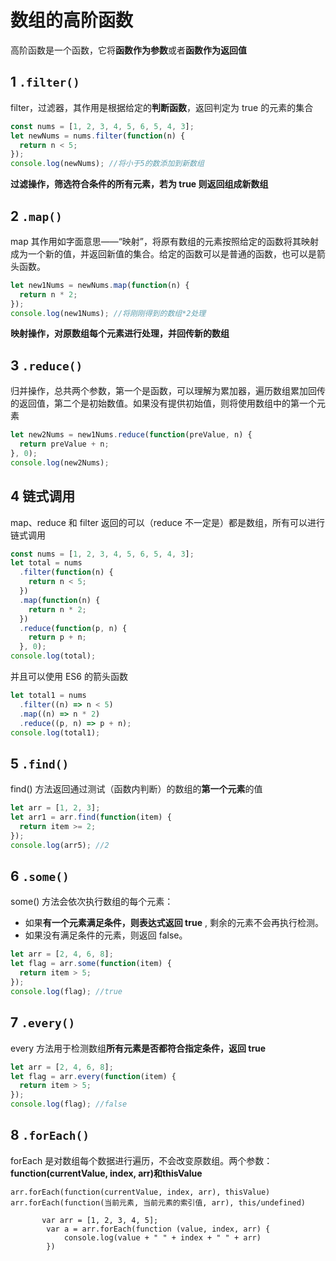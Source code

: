 # 数组的高阶函数

高阶函数是一个函数，它将**函数作为参数**或者**函数作为返回值**

## 1 `.filter()`

filter，过滤器，其作用是根据给定的**判断函数**，返回判定为 true 的元素的集合

```js
const nums = [1, 2, 3, 4, 5, 6, 5, 4, 3];
let newNums = nums.filter(function(n) {
  return n < 5;
});
console.log(newNums); //将小于5的数添加到新数组
```

**过滤操作，筛选符合条件的所有元素，若为 true 则返回组成新数组**

## 2 `.map()`

map 其作用如字面意思——“映射”，将原有数组的元素按照给定的函数将其映射成为一个新的值，并返回新值的集合。给定的函数可以是普通的函数，也可以是箭头函数。

```js
let new1Nums = newNums.map(function(n) {
  return n * 2;
});
console.log(new1Nums); //将刚刚得到的数组*2处理
```

**映射操作，对原数组每个元素进行处理，并回传新的数组**

## 3 `.reduce()`

归并操作，总共两个参数，第一个是函数，可以理解为累加器，遍历数组累加回传的返回值，第二个是初始数值。如果没有提供初始值，则将使用数组中的第一个元素

```js
let new2Nums = new1Nums.reduce(function(preValue, n) {
  return preValue + n;
}, 0);
console.log(new2Nums);
```

## 4 链式调用

map、reduce 和 filter 返回的可以（reduce 不一定是）都是数组，所有可以进行链式调用

```js
const nums = [1, 2, 3, 4, 5, 6, 5, 4, 3];
let total = nums
  .filter(function(n) {
    return n < 5;
  })
  .map(function(n) {
    return n * 2;
  })
  .reduce(function(p, n) {
    return p + n;
  }, 0);
console.log(total);
```

并且可以使用 ES6 的箭头函数

```js
let total1 = nums
  .filter((n) => n < 5)
  .map((n) => n * 2)
  .reduce((p, n) => p + n);
console.log(total1);
```

## 5 `.find()`

find() 方法返回通过测试（函数内判断）的数组的**第一个元素**的值

```js
let arr = [1, 2, 3];
let arr1 = arr.find(function(item) {
  return item >= 2;
});
console.log(arr5); //2
```

## 6 `.some()`

some() 方法会依次执行数组的每个元素：

- 如果**有一个元素满足条件，则表达式返回 true** , 剩余的元素不会再执行检测。
- 如果没有满足条件的元素，则返回 false。

```js
let arr = [2, 4, 6, 8];
let flag = arr.some(function(item) {
  return item > 5;
});
console.log(flag); //true
```

## 7 `.every()`

every 方法用于检测数组**所有元素是否都符合指定条件，返回 true**

```js
let arr = [2, 4, 6, 8];
let flag = arr.every(function(item) {
  return item > 5;
});
console.log(flag); //false
```

## 8 `.forEach()`

forEach 是对数组每个数据进行遍历，不会改变原数组。两个参数：**function(currentValue, index, arr)**和**thisValue**

```
arr.forEach(function(currentValue, index, arr), thisValue)
arr.forEach(function(当前元素, 当前元素的索引值, arr), this/undefined)
```

```
       var arr = [1, 2, 3, 4, 5];
        var a = arr.forEach(function (value, index, arr) {
            console.log(value + " " + index + " " + arr)
        })
```
